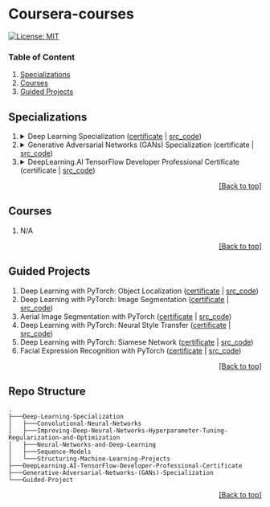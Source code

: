 # Coursera-courses

[![License: MIT](https://img.shields.io/badge/License-MIT-yellow.svg)](https://opensource.org/licenses/MIT)

### Table of Content
1. [Specializations](#specializations)
2. [Courses](#courses)
3. [Guided Projects](#guided-projects)

## Specializations

<ol type="1">
    <li>
    <details>
        <summary markdown="span">Deep Learning Specialization (<a href="https://coursera.org/share/dccd27c6d354c937825d1a43f8453d20">certificate</a> | <a href="https://github.com/QuanHNguyen232/Coursera-courses/tree/main/Deep-Learning-Specialization">src_code</a>)</summary>
        <ol type="a">
            <li>Neural Networks and Deep Learning</li>
            <li>Improving Deep Neural Networks Hyperparameter Tuning Regularization and Optimization</li>
            <li>Structuring Machine Learning Projects</li>
            <li>Convolutional Neural Networks</li>
            <li>Sequence Models</li>
        </ol>
    </details>
    </li>
    <li>
    <details>
        <summary markdown="span">Generative Adversarial Networks (GANs) Specialization (certificate | <a href="https://github.com/QuanHNguyen232/Coursera-courses/tree/main/Generative-Adversarial-Networks-(GANs)-Specialization">src_code</a>)</summary>
        <ol type="a">
            <li>Build Basic Generative Adversarial Networks (GANs)</li>
            <li>Build Better Generative Adversarial Networks (GANs)</li>
            <li>Apply Generative Adversarial Networks (GANs)</li>
        </ol>
    </details>
    </li>
    <li>
    <details>
        <summary markdown="span">DeepLearning.AI TensorFlow Developer Professional Certificate (certificate | <a href="https://github.com/QuanHNguyen232/Coursera-courses/tree/main/DeepLearning.AI-TensorFlow-Developer-Professional-Certificate">src_code</a>)</summary>
        <ol type="a">
            <li>Introduction to TensorFlow for Artificial Intelligence, Machine Learning, and Deep Learning</li>
            <li>Convolutional Neural Networks in TensorFlow</li>
            <li>Natural Language Processing in TensorFlow</li>
            <li>Sequences, Time Series and Prediction</li>
        </ol>
    </details>
    </li>
</ol>

<p align="right"><a href="#coursera-courses">[Back to top]</a></p>

## Courses
<ol type="1">
    <li>N/A
    </li>
    
</ol>

<p align="right"><a href="#coursera-courses">[Back to top]</a></p>

## Guided Projects

<ol type="1">
    <li>Deep Learning with PyTorch: Object Localization (<a href="https://coursera.org/share/69a1c85aede0fa6fc7ddc472c0a9018a">certificate</a> | <a href="https://github.com/QuanHNguyen232/Coursera-courses/blob/main/Guided-Project/Deep-Learning-with-PyTorch-Object-Localization.ipynb">src_code</a>)
    </li>
    <li>Deep Learning with PyTorch: Image Segmentation (<a href="https://coursera.org/share/0437c4cfdc823c2e7b2b1f92dc83da27">certificate</a> | <a href="https://github.com/QuanHNguyen232/Coursera-courses/blob/main/Guided-Project/Deep-Learning-with-PyTorch-ImageSegmentation.ipynb">src_code</a>)
    </li>
    <li>Aerial Image Segmentation with PyTorch (<a href="https://coursera.org/share/1564a35bcb8ba285638c61f8eb59f5b9">certificate</a> | <a href="https://github.com/QuanHNguyen232/Coursera-courses/blob/main/Guided-Project/Aerial-Image-Segmentation-with-PyTorch.ipynb">src_code</a>)
    </li>
    <li>Deep Learning with PyTorch: Neural Style Transfer (<a href="https://coursera.org/share/7599a1e8ef92ba83f1b1e93e63920e0d">certificate</a> | <a href="https://github.com/QuanHNguyen232/Coursera-courses/blob/main/Guided-Project/Deep-Learning-with-PyTorch-Neural-Style-Transfer.ipynb">src_code</a>)
    </li>
    <li>Deep Learning with PyTorch: Siamese Network (<a href="https://coursera.org/share/c605068c635aaceaea419e271da320ad">certificate</a> | <a href="https://github.com/QuanHNguyen232/Coursera-courses/blob/main/Guided-Project/Deep-Learning-with-PyTorch-Siamese-Network.ipynb">src_code</a>)
    </li>
    <li>Facial Expression Recognition with PyTorch (<a href="https://coursera.org/share/9573897c56479a619c49b9a9cb099c1b">certificate</a> | <a href="https://github.com/QuanHNguyen232/Coursera-courses/blob/main/Guided-Project/Facial-Expression-Recognition-with-PyTorch.ipynb">src_code</a>)
    </li>
</ol>

<p align="right"><a href="#coursera-courses">[Back to top]</a></p>

## Repo Structure

```
.
├───Deep-Learning-Specialization
│   ├───Convolutional-Neural-Networks
│   ├───Improving-Deep-Neural-Networks-Hyperparameter-Tuning-Regularization-and-Optimization
│   ├───Neural-Networks-and-Deep-Learning
│   ├───Sequence-Models
│   └───Structuring-Machine-Learning-Projects
├───DeepLearning.AI-TensorFlow-Developer-Professional-Certificate
├───Generative-Adversarial-Networks-(GANs)-Specialization
└───Guided-Project
```

<p align="right"><a href="#coursera-courses">[Back to top]</a></p>

